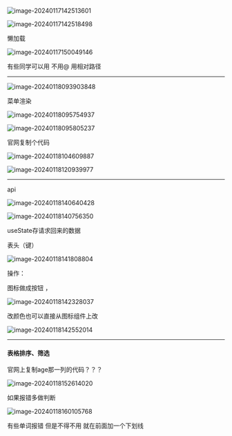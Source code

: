 ![image-20240117142513601](./1.17_18_配置路由到做用户板块.assets/image-20240117142513601.png)

![image-20240117142518498](./1.17_18_配置路由到做用户板块.assets/image-20240117142518498.png)

懒加载

![image-20240117150049146](./1.17_18_配置路由到做用户板块.assets/image-20240117150049146.png)

有些同学可以用 不用@ 用相对路径





---



![image-20240118093903848](./1.17_18_配置路由到做用户板块.assets/image-20240118093903848.png)

菜单渲染

![image-20240118095754937](./1.17_18_配置路由到做用户板块.assets/image-20240118095754937.png)

![image-20240118095805237](./1.17_18_配置路由到做用户板块.assets/image-20240118095805237.png)







官网复制个代码

![image-20240118104609887](./1.17_18_配置路由到做用户板块.assets/image-20240118104609887.png)

![image-20240118120939977](./1.17_18_配置路由到做用户板块.assets/image-20240118120939977.png)

---



api

![image-20240118140640428](./1.17_18_配置路由到做用户板块.assets/image-20240118140640428.png)











![image-20240118140756350](./1.17_18_配置路由到做用户板块.assets/image-20240118140756350.png)

useState存请求回来的数据



表头（键）

![image-20240118141808804](./1.17_18_配置路由到做用户板块.assets/image-20240118141808804.png)

操作：

图标做成按钮 ，

![image-20240118142328037](./1.17_18_配置路由到做用户板块.assets/image-20240118142328037.png)

改颜色也可以直接从图标组件上改

![image-20240118142552014](./1.17_18_配置路由到做用户板块.assets/image-20240118142552014.png)

---

#### 表格排序、筛选

官网上复制age那一列的代码？？？

![image-20240118152614020](./1.17_18_配置路由到做用户板块.assets/image-20240118152614020.png)



如果报错多做判断 

![image-20240118160105768](./1.17_18_配置路由到做用户板块.assets/image-20240118160105768.png)



有些单词报错 但是不得不用 就在前面加一个下划线